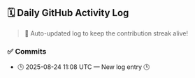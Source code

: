 ## 🗓️ Daily GitHub Activity Log

> 🤖 Auto-updated log to keep the contribution streak alive!

### ✅ Commits

- 🕒 2025-08-24 11:08 UTC — New log entry 🕒

